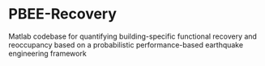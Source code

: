 # PBEE-Recovery
Matlab codebase for quantifying building-specific functional recovery and reoccupancy based on a probabilistic performance-based earthquake engineering framework
